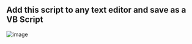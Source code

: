 Add this script to any text editor and save as a VB Script
-
![image](https://github.com/gyudondaisuki/CheckUptimeWindows/assets/116473531/9e6932af-9fc9-49fc-a490-02b9538787fa)
